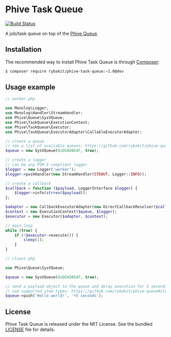 Phive Task Queue
================
[![Build Status](https://secure.travis-ci.org/rybakit/phive-task-queue.png?branch=master)](http://travis-ci.org/rybakit/phive-task-queue)

A job/task queue on top of the [Phive Queue](https://github.com/rybakit/phive-queue).


## Installation

The recommended way to install Phive Task Queue is through [Composer](http://getcomposer.org):

```sh
$ composer require rybakit/phive-task-queue:~1.0@dev
```


## Usage example

```php
// worker.php

use Monolog\Logger;
use Monolog\Handler\StreamHandler;
use Phive\Queue\SysVQueue;
use Phive\TaskQueue\ExecutionContext;
use Phive\TaskQueue\Executor;
use Phive\TaskQueue\ExecutorAdapter\CallableExecutorAdapter;

// create a queue
// see a list of available queues: https://github.com/rybakit/phive-queue#queues
$queue = new SysVQueue(0xDEADBEAF, true);

// create a logger
// can be any PSR-3 compliant logger
$logger = new Logger('worker');
$logger->pushHandler(new StreamHandler(STDOUT, Logger::INFO));

// create a callback
$callback = function ($payload, LoggerInterface $logger) {
    $logger->info(strrev($payload));
};

$adapter = new CallbackExecutorAdapter(new DirectCallbackResolver($callback));
$context = new ExecutionContext($queue, $logger);
$executor = new Executor($adapter, $context);

// main loop
while (true) {
    if (!$executor->execute()) {
        sleep(1);
    }
}
```

```php
// client.php

use Phive\Queue\SysVQueue;

$queue = new SysVQueue(0xDEADBEAF, true);

// send a payload object to the queue and delay execution for 5 seconds
// see supported item types: https://github.com/rybakit/phive-queue#item-types
$queue->push('Hello world!', '+5 seconds');
```


## License

Phive Task Queue is released under the MIT License. See the bundled [LICENSE](LICENSE) file for details.
